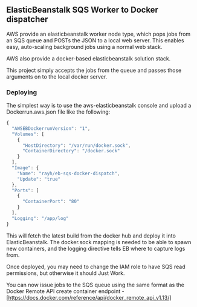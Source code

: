 ## ElasticBeanstalk SQS Worker to Docker dispatcher

AWS provide an elasticbeanstalk worker node type, which pops jobs from an SQS queue and POSTs the JSON to a local web server.  This enables easy, auto-scaling background jobs using a normal web stack.

AWS also provide a docker-based elasticbeanstalk solution stack.

This project simply accepts the jobs from the queue and passes those arguments on to the local docker server.  

### Deploying

The simplest way is to use the aws-elasticbeanstalk console and upload a Dockerrun.aws.json file like the following:

```javascript
{
  "AWSEBDockerrunVersion": "1",
  "Volumes": [
    {
      "HostDirectory": "/var/run/docker.sock",
      "ContainerDirectory": "/docker.sock"
    }
  ],
  "Image": {
    "Name": "rayh/eb-sqs-docker-dispatch",
    "Update": "true"
  },
  "Ports": [
    {
      "ContainerPort": "80"
    }
  ],
  "Logging": "/app/log"
}

```

This will fetch the latest build from the docker hub and deploy it into ElasticBeanstalk.  The docker.sock mapping is needed to be able to spawn new containers, and the logging directive tells EB where to capture logs from.

Once deployed, you may need to change the IAM role to have SQS read permissions, but otherwise it should Just Work.

You can now issue jobs to the SQS queue using the same format as the Docker Remote API create container endpoint - [https://docs.docker.com/reference/api/docker_remote_api_v1.13/]
